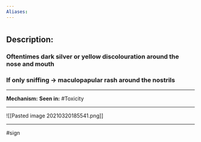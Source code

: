 ```yaml
---
Aliases:
---
```

# 
## Description:
### Oftentimes dark silver or yellow discolouration around the nose and mouth 
### If only sniffing -> maculopapular rash around the nostrils

---
**Mechanism:**
**Seen in:** #Toxicity 

---
![[Pasted image 20210320185541.png]]

---
#sign 